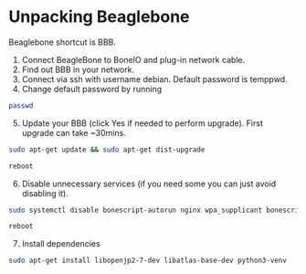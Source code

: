 # Unpacking Beaglebone

Beaglebone shortcut is BBB.

1. Connect BeagleBone to BoneIO and plug-in network cable.
2. Find out BBB in your network.
3. Connect via ssh with username debian. Default password is temppwd.
4. Change default password by running

```bash
passwd
```

5. Update your BBB (click Yes if needed to perform upgrade). First upgrade can take ~30mins.

```bash
sudo apt-get update && sudo apt-get dist-upgrade
```

```bash
reboot
```

6. Disable unnecessary services (if you need some you can just avoid disabling it).

```bash
sudo systemctl disable bonescript-autorun nginx wpa_supplicant bonescript.socket cloud9.socket cryptsetup.target
```

```bash
reboot
```

7. Install dependencies

```bash
sudo apt-get install libopenjp2-7-dev libatlas-base-dev python3-venv
```
